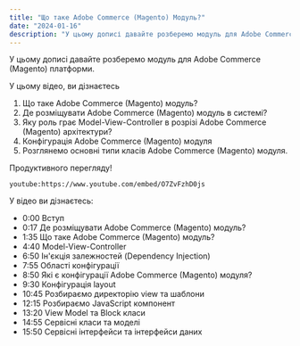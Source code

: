```yaml
---
title: "Що таке Adobe Commerce (Magento) Модуль?"
date: "2024-01-16"
description: "У цьому дописі давайте розберемо модуль для Adobe Commerce (Magento) платформи."
---
```


У цьому дописі давайте розберемо модуль для Adobe Commerce (Magento) платформи.

У цьому відео, ви дізнаєтесь
1. Що таке Adobe Commerce (Magento) модуль?
2. Де розміщувати Adobe Commerce (Magento) модуль в системі?
3. Яку роль грає Model-View-Controller в розрізі Adobe Commerce (Magento) архітектури?
4. Конфігурація Adobe Commerce (Magento) модуля
5. Розглянемо основні типи класів Adobe Commerce (Magento) модуля.

Продуктивного перегляду!

`youtube:https://www.youtube.com/embed/O7ZvFzhD0js`

У відео ви дізнаєтесь:
- 0:00 Вступ
- 0:17 Де розміщувати Adobe Commerce (Magento) модуль?
- 1:35 Що таке Adobe Commerce (Magento) модуль?
- 4:40 Model-View-Controller
- 6:50 Ін'єкція залежностей (Dependency Injection)
- 7:55 Області конфігурації
- 8:50 Які є конфігурації Adobe Commerce (Magento) модуля?
- 9:30 Конфігурація layout
- 10:45 Розбираємо директорію view та шаблони
- 12:15 Розбираємо JavaScript компонент
- 13:20 View Model та Block класи
- 14:55 Сервісні класи та моделі
- 15:50 Сервісні інтерфейси та інтерфейси даних
